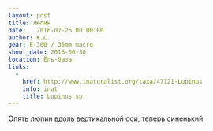 ```yaml
---
layout: post
title: Люпин
date:   2016-07-26 00:00:00
author: К.С.
gear: E-300 / 35mm macro
shoot_date: 2016-06-30
location: Ёль-база
links:
  -
    href: http://www.inaturalist.org/taxa/47121-Lupinus
    info: inat
    title: Lupinus sp.
---
```


Опять люпин вдоль вертикальной оси, теперь синенький.
